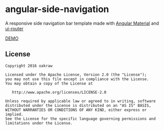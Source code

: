 # angular-side-navigation

A responsive side navigation bar template made with [Angular Material](https://github.com/angular/material) and [ui-router](https://github.com/angular-ui/ui-router)


[DEMO](http://oakraw.github.io/angular-side-navigation/)

License
-------

    Copyright 2016 oakraw

    Licensed under the Apache License, Version 2.0 (the "License");
    you may not use this file except in compliance with the License.
    You may obtain a copy of the License at

       http://www.apache.org/licenses/LICENSE-2.0

    Unless required by applicable law or agreed to in writing, software
    distributed under the License is distributed on an "AS IS" BASIS,
    WITHOUT WARRANTIES OR CONDITIONS OF ANY KIND, either express or implied.
    See the License for the specific language governing permissions and
    limitations under the License.

